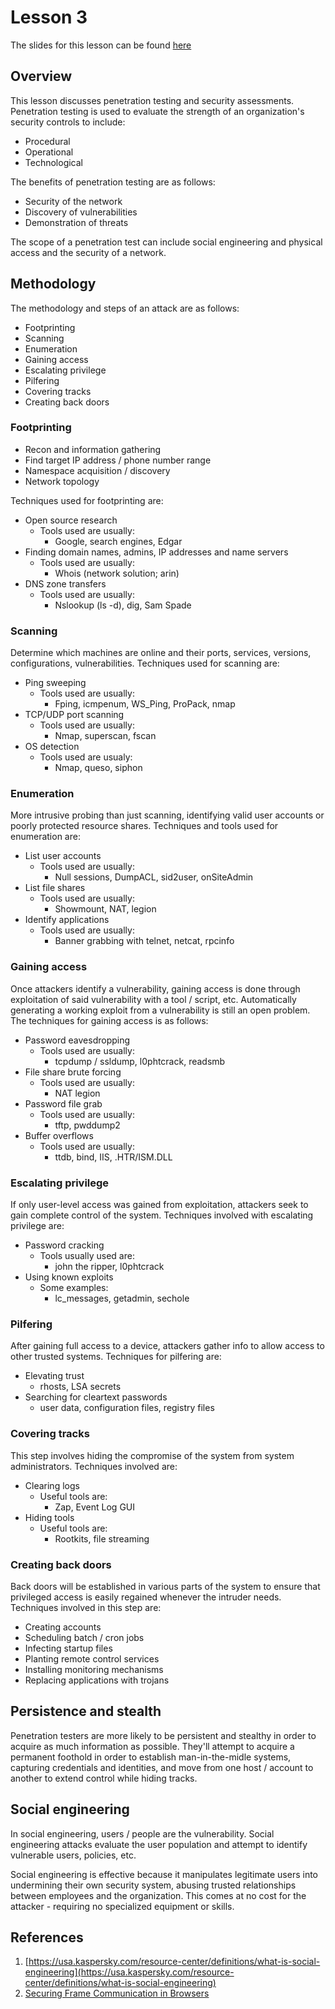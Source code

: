 # Lesson 3

The slides for this lesson can be found [here](./pdfs/PenetrationTesting.pdf)

## Overview

This lesson discusses penetration testing and security assessments.
Penetration testing is used to evaluate the strength of an organization's
security controls to include:

* Procedural
* Operational
* Technological

The benefits of penetration testing are as follows:

* Security of the network
* Discovery of vulnerabilities
* Demonstration of threats

The scope of a penetration test can include social engineering and physical
access and the security of a network.

## Methodology

The methodology and steps of an attack are as follows:

* Footprinting
* Scanning
* Enumeration
* Gaining access
* Escalating privilege
* Pilfering
* Covering tracks
* Creating back doors

### Footprinting

* Recon and information gathering
* Find target IP address / phone number range
* Namespace acquisition / discovery
* Network topology

Techniques used for footprinting are:

* Open source research
  * Tools used are usually:
    * Google, search engines, Edgar
* Finding domain names, admins, IP addresses and name servers
  * Tools used are usually:
    * Whois (network solution; arin)
* DNS zone transfers
  * Tools used are usually:
    * Nslookup (ls -d), dig, Sam Spade

### Scanning

Determine which machines are online and their ports, services, versions,
configurations, vulnerabilities. Techniques used for scanning are:

* Ping sweeping
  * Tools used are usually:
    * Fping, icmpenum, WS_Ping, ProPack, nmap
* TCP/UDP port scanning
  * Tools used are usually:
    * Nmap, superscan, fscan
* OS detection
  * Tools used are usualy:
    * Nmap, queso, siphon

### Enumeration

More intrusive probing than just scanning, identifying valid user accounts or
poorly protected resource shares. Techniques and tools used for enumeration are:

* List user accounts
  * Tools used are usually:
    * Null sessions, DumpACL, sid2user, onSiteAdmin
* List file shares
  * Tools used are usually:
    * Showmount, NAT, legion
* Identify applications
  * Tools used are usually:
    * Banner grabbing with telnet, netcat, rpcinfo

### Gaining access

Once attackers identify a vulnerability, gaining access is done through
exploitation of said vulnerability with a tool / script, etc. Automatically
generating a working exploit from a vulnerability is still an open problem.
The techniques for gaining access is as follows:

* Password eavesdropping
  * Tools used are usually:
    * tcpdump / ssldump, l0phtcrack, readsmb
* File share brute forcing
  * Tools used are usually:
    * NAT legion
* Password file grab
  * Tools used are usually:
    * tftp, pwddump2
* Buffer overflows
  * Tools used are usually:
    * ttdb, bind, IIS, .HTR/ISM.DLL

### Escalating privilege

If only user-level access was gained from exploitation, attackers seek to gain
complete control of the system. Techniques involved with escalating privilege
are:

* Password cracking
  * Tools usually used are:
    * john the ripper, l0phtcrack
* Using known exploits
  * Some examples:
    * lc_messages, getadmin, sechole

### Pilfering

After gaining full access to a device, attackers gather info to allow access to
other trusted systems. Techniques for pilfering are:

* Elevating trust
  * rhosts, LSA secrets
* Searching for cleartext passwords
  * user data, configuration files, registry files

### Covering tracks

This step involves hiding the compromise of the system from system
administrators. Techniques involved are:

* Clearing logs
  * Useful tools are:
    * Zap, Event Log GUI
* Hiding tools
  * Useful tools are:
    * Rootkits, file streaming

### Creating back doors

Back doors will be established in various parts of the system to ensure that
privileged access is easily regained whenever the intruder needs. Techniques
involved in this step are:

* Creating accounts
* Scheduling batch / cron jobs
* Infecting startup files
* Planting remote control services
* Installing monitoring mechanisms
* Replacing applications with trojans

## Persistence and stealth

Penetration testers are more likely to be persistent and stealthy in order to
acquire as much information as possible. They'll attempt to acquire a permanent
foothold in order to establish man-in-the-midle systems, capturing credentials
and identities, and move from one host / account to another to extend control
while hiding tracks.

## Social engineering

In social engineering, users / people are the vulnerability. Social engineering
attacks evaluate the user population and attempt to identify vulnerable users,
policies, etc.

Social engineering is effective because it manipulates legitimate users into
undermining their own security system, abusing trusted relationships between
employees and the organization. This comes at no cost for the attacker -
requiring no specialized equipment or skills.

## References

1. [https://usa.kaspersky.com/resource-center/definitions/what-is-social-engineering](https://usa.kaspersky.com/resource-center/definitions/what-is-social-engineering)
2. [Securing Frame Communication in Browsers](./pdfs/post-message.pdf)
